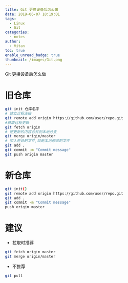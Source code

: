 ```yaml
---
title: Git 更换设备后怎么做
date: 2019-06-07 10:19:01
tags:
  - Linux
  - Git
categories:
  - notes
author:
  - Vitan
toc: true
enable_unread_badge: true
thumbnail: /images/Git.png
---
```

Git 更换设备后怎么做
<!--more-->
# 旧仓库
```bash
git init 仓库名字
# 建立远程连接
git remote add origin https://github.com/user/repo.git    
#获取远程更新
git fetch origin  
# 把更新的内容合并到本地分支
git merge origin/master 
# 加入差异的文件,就是本地修改的文件
git add . 
git commit -m "Commit message" 
git push origin master
```

# 新仓库
```bash
git init()
git remote add origin https://github.com/user/repo.git
git add .
git commit -m "Commit message"
push origin master
```

# 建议
- 拉取时推荐
```bash
git fetch origin master
git merge origin/master
```
- 不推荐
```bash
git pull
```
